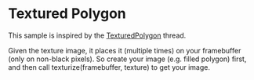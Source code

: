 Textured Polygon
===========

This sample is inspired by the [TexturedPolygon] thread.

Given the texture image, it places it (multiple times) on your framebuffer (only on non-black pixels). So create your image (e.g. filled polygon) first, and then call texturize(framebuffer, texture) to get your image.

[TexturedPolygon]: http://love2d.org/forums/viewtopic.php?f=4&t=3561

